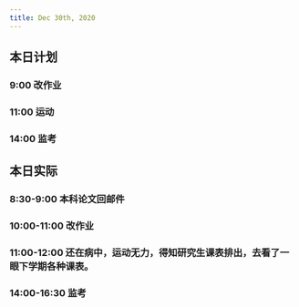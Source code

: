 ```yaml
---
title: Dec 30th, 2020
---
```


## 本日计划
### 9:00 改作业
### 11:00 运动
### 14:00 监考
## 本日实际
### 8:30-9:00 本科论文回邮件
### 10:00-11:00 改作业
### 11:00-12:00 还在病中，运动无力，得知研究生课表排出，去看了一眼下学期各种课表。
### 14:00-16:30 监考
### 
